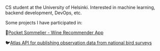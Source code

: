 <!--### Hi there 👋-->
CS student at the University of Helsinki. Interested in machine learning, backend development, DevOps, etc.

Some projects I have participated in:

🍷[Pocket Sommelier - Wine Recommender App](https://github.com/KalleHahl/data-science-group-project) 

🐦[Atlas API for publishing observation data from national bird surveys](https://github.com/ATLAS-ohtuprojekti/ATLAS) 

<!--
**valt-1/valt-1** is a ✨ _special_ ✨ repository because its `README.md` (this file) appears on your GitHub profile.

Here are some ideas to get you started:

- 🔭 I’m currently working on ...
- 🌱 I’m currently learning ...
- 👯 I’m looking to collaborate on ...
- 🤔 I’m looking for help with ...
- 💬 Ask me about ...
- 📫 How to reach me: ...
- 😄 Pronouns: ...
- ⚡ Fun fact: ...
-->
